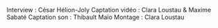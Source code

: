 Interview : César Hélion-Joly
Captation vidéo : Clara Loustau & Maxime Sabaté
Captation son : Thibault Maïo
Montage : Clara Loustau 
